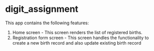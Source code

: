 # digit_assignment

This app contains the following features:
1. Home screen - This screen renders the list of registered births.
2. Registration form screen - This screen handles the functionality to create a new birth record and also update existing birth record
